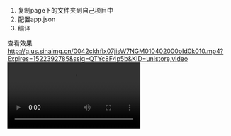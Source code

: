 

1. 复制page下的文件夹到自己项目中
2. 配置app.json
3. 编译

查看效果 http://g.us.sinaimg.cn/0042ckhflx07jisW7NGM010402000oId0k010.mp4?Expires=1522392785&ssig=QTYc8F4p5b&KID=unistore,video
<video src="//g.us.sinaimg.cn/0042ckhflx07jisW7NGM010402000oId0k010.mp4?Expires=1522392785&amp;ssig=QTYc8F4p5b&amp;KID=unistore,video"></video>
